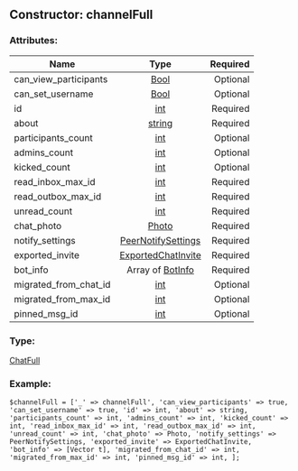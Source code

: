 ## Constructor: channelFull  

### Attributes:

| Name     |    Type       | Required |
|----------|:-------------:|---------:|
|can\_view\_participants|[Bool](../types/Bool.md) | Optional|
|can\_set\_username|[Bool](../types/Bool.md) | Optional|
|id|[int](../types/int.md) | Required|
|about|[string](../types/string.md) | Required|
|participants\_count|[int](../types/int.md) | Optional|
|admins\_count|[int](../types/int.md) | Optional|
|kicked\_count|[int](../types/int.md) | Optional|
|read\_inbox\_max\_id|[int](../types/int.md) | Required|
|read\_outbox\_max\_id|[int](../types/int.md) | Required|
|unread\_count|[int](../types/int.md) | Required|
|chat\_photo|[Photo](../types/Photo.md) | Required|
|notify\_settings|[PeerNotifySettings](../types/PeerNotifySettings.md) | Required|
|exported\_invite|[ExportedChatInvite](../types/ExportedChatInvite.md) | Required|
|bot\_info|Array of [BotInfo](../types/BotInfo.md) | Required|
|migrated\_from\_chat\_id|[int](../types/int.md) | Optional|
|migrated\_from\_max\_id|[int](../types/int.md) | Optional|
|pinned\_msg\_id|[int](../types/int.md) | Optional|
### Type: 

[ChatFull](../types/ChatFull.md)
### Example:

```
$channelFull = ['_' => channelFull', 'can_view_participants' => true, 'can_set_username' => true, 'id' => int, 'about' => string, 'participants_count' => int, 'admins_count' => int, 'kicked_count' => int, 'read_inbox_max_id' => int, 'read_outbox_max_id' => int, 'unread_count' => int, 'chat_photo' => Photo, 'notify_settings' => PeerNotifySettings, 'exported_invite' => ExportedChatInvite, 'bot_info' => [Vector t], 'migrated_from_chat_id' => int, 'migrated_from_max_id' => int, 'pinned_msg_id' => int, ];
```